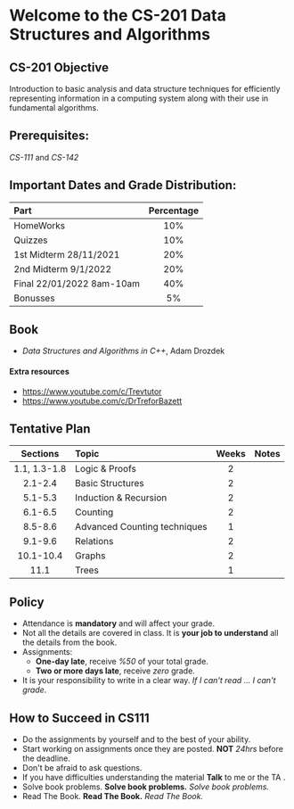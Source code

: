 # Welcome to the CS-201 Data Structures and Algorithms

## CS-201 Objective
Introduction to basic analysis and data structure techniques for efficiently representing information in a computing system along with their use in fundamental algorithms.

## Prerequisites: 
*CS-111* and *CS-142*


## Important Dates and Grade Distribution:

| Part        | Percentage  |
| :-------------|:-----:|
| HomeWorks     | 10%|
| Quizzes       | 10%|
| 1st Midterm 28/11/2021 | 20%|
| 2nd Midterm 9/1/2022 | 20%|
| Final 22/01/2022 8am-10am   | 40%|
| Bonusses | 5%|

## Book
* *Data Structures and Algorithms in C++*, Adam Drozdek
#### Extra resources
* https://www.youtube.com/c/Trevtutor
* https://www.youtube.com/c/DrTreforBazett

## Tentative Plan 
| Sections        | Topic  | Weeks | Notes
|:-------------:|:-----|:----:|:----:|
| 1.1, 1.3-1.8 | Logic & Proofs| 2| |
| 2.1-2.4 | Basic Structures | 2 | | 
|5.1-5.3 | Induction & Recursion | 2|  |
|6.1-6.5 | Counting | 2| | 
|8.5-8.6 | Advanced Counting techniques | 1| |
|9.1-9.6 | Relations | 2| |
|10.1-10.4 | Graphs  | 2| |
|11.1 | Trees | 1 | |

## Policy
- Attendance is **mandatory** and will affect your grade.  
- Not all the details are covered in class. It is **your job to understand** all the details from the book. 
- Assignments:
  - **One-day late**, receive *%50* of your total grade. 
  - **Two or more days late**, receive *zero* grade. 
- It is your responsibility to write in a clear way. *If I can't read ...  I can't grade*.

## How to Succeed in CS111
* Do the assignments by yourself and to the best of your ability. 
* Start working on assignments once they are posted. **NOT** *24hrs* before the deadline. 
* Don't be afraid to ask questions. 
* If you have difficulties understanding the material **Talk** to me or the TA . 
* Solve book problems. **Solve book problems.** *Solve book problems.*
* Read The Book. **Read The Book.** *Read The Book.*





